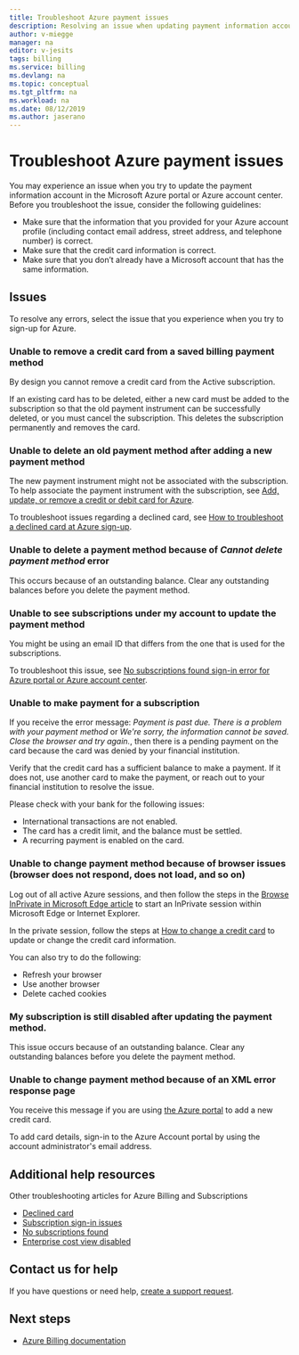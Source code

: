 ```yaml
---
title: Troubleshoot Azure payment issues
description: Resolving an issue when updating payment information account in the Microsoft Azure portal or account center.
author: v-miegge
manager: na
editor: v-jesits
tags: billing
ms.service: billing
ms.devlang: na
ms.topic: conceptual
ms.tgt_pltfrm: na
ms.workload: na
ms.date: 08/12/2019
ms.author: jaserano
---
```


# Troubleshoot Azure payment issues

You may experience an issue when you try to update the payment information account in the Microsoft Azure portal or Azure account center. Before you troubleshoot the issue, consider the following guidelines:

- Make sure that the information that you provided for your Azure account profile (including contact email address, street address, and telephone number) is correct.
- Make sure that the credit card information is correct.
- Make sure that you don’t already have a Microsoft account that has the same information.

## Issues

To resolve any errors, select the issue that you experience when you try to sign-up for Azure.

### Unable to remove a credit card from a saved billing payment method

By design you cannot remove a credit card from the Active subscription.

If an existing card has to be deleted, either a new card must be added to the subscription so that the old payment instrument can be successfully deleted, or you must cancel the subscription. This deletes the subscription permanently and removes the card.

### Unable to delete an old payment method after adding a new payment method

The new payment instrument might not be associated with the subscription. To help associate the payment instrument with the subscription, see [Add, update, or remove a credit or debit card for Azure](billing-how-to-change-credit-card.md).

To troubleshoot issues regarding a declined card, see [How to troubleshoot a declined card at Azure sign-up](billing-troubleshoot-declined-card.md).

### Unable to delete a payment method because of *Cannot delete payment method* error

This occurs because of an outstanding balance. Clear any outstanding balances before you delete the payment method.

### Unable to see subscriptions under my account to update the payment method

You might be using an email ID that differs from the one that is used for the subscriptions.

To troubleshoot this issue, see [No subscriptions found sign-in error for Azure portal or Azure account center](billing-no-subscriptions-found.md).

### Unable to make payment for a subscription

If you receive the error message: *Payment is past due. There is a problem with your payment method* or *We're sorry, the information cannot be saved. Close the browser and try again.*, then there is a pending payment on the card because the card was denied by your financial institution.

Verify that the credit card has a sufficient balance to make a payment. If it does not, use another card to make the payment, or reach out to your financial institution to resolve the issue.

Please check with your bank for the following issues:

- International transactions are not enabled.
- The card has a credit limit, and the balance must be settled.
- A recurring payment is enabled on the card.

### Unable to change payment method because of browser issues (browser does not respond, does not load, and so on)

Log out of all active Azure sessions, and then follow the steps in the [Browse InPrivate in Microsoft Edge article](https://support.microsoft.com/help/4026200/microsoft-edge-browse-inprivate)  to start an InPrivate session within Microsoft Edge or Internet Explorer.

In the private session, follow the steps at [How to change a credit card](billing-how-to-change-credit-card.md) to update or change the credit card information.

You can also try to do the following:

- Refresh your browser
- Use another browser
- Delete cached cookies

### My subscription is still disabled after updating the payment method.

This issue occurs because of an outstanding balance. Clear any outstanding balances before you delete the payment method.

### Unable to change payment method because of an XML error response page

You receive this message if you are using [the Azure portal](https://portal.azure.com/) to add a new credit card.

To add card details, sign-in to the Azure Account portal by using the account administrator's email address.

## Additional help resources

Other troubleshooting articles for Azure Billing and Subscriptions

- [Declined card](billing-troubleshoot-declined-card.md)
- [Subscription sign-in issues](billing-troubleshoot-sign-in-issue.md)
- [No subscriptions found](billing-no-subscriptions-found.md)
- [Enterprise cost view disabled](billing-enterprise-mgmt-grp-troubleshoot-cost-view.md)

## Contact us for help

If you have questions or need help, [create a support request](https://ms.portal.azure.com/#blade/Microsoft_Azure_Support/HelpAndSupportBlade/newsupportrequest).

## Next steps

- [Azure Billing documentation](index.md)
